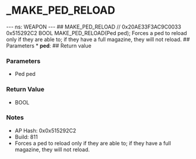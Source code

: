 # _MAKE_PED_RELOAD

--- ns: WEAPON --- ## MAKE_PED_RELOAD  // 0x20AE33F3AC9C0033 0x515292C2 BOOL MAKE_PED_RELOAD(Ped ped);  Forces a ped to reload only if they are able to; if they have a full magazine, they will not reload.  ## Parameters * **ped**:  ## Return value

### Parameters
* Ped ped

### Return Value
* BOOL

### Notes
* AP Hash: 0x0x515292C2
* Build: 811
* Forces a ped to reload only if they are able to; if they have a full magazine, they will not reload.

